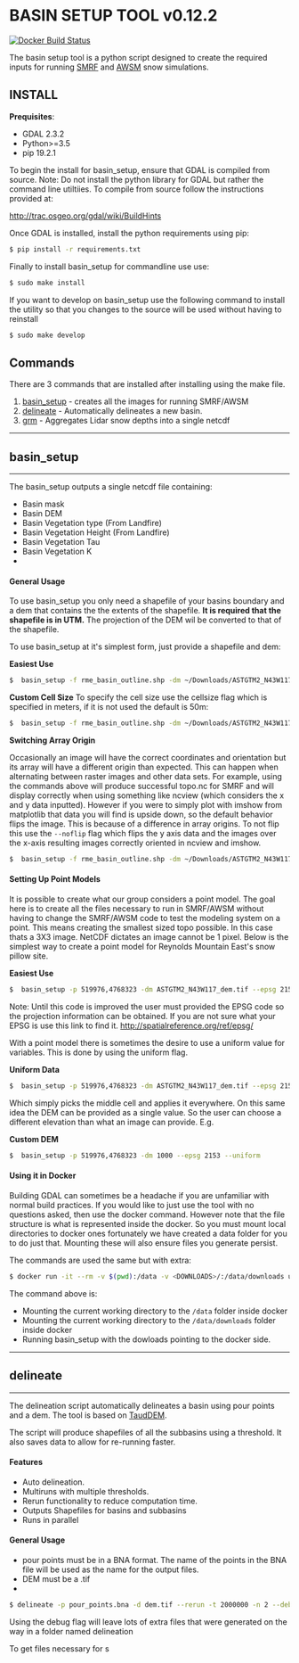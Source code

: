 # BASIN SETUP TOOL v0.12.2

[![Docker Build Status](https://img.shields.io/docker/build/usdaarsnwrc/basin_setup.svg)](https://hub.docker.com/r/usdaarsnwrc/basin_setup/)

The basin setup tool is a python script designed to create the required
inputs for running [SMRF](https://smrf.readthedocs.io/en/develop/) and
[AWSM](https://github.com/USDA-ARS-NWRC/AWSM) snow simulations.

## INSTALL

**Prequisites**:

  - GDAL 2.3.2
  - Python\>=3.5
  - pip 19.2.1

To begin the install for basin\_setup, ensure that GDAL is compiled from
source. Note: Do not install the python library for GDAL but rather the
command line utiltiies. To compile from source follow the instructions
provided at:

<http://trac.osgeo.org/gdal/wiki/BuildHints>

Once GDAL is installed, install the python requirements using pip:

``` bash
$ pip install -r requirements.txt
```

Finally to install basin\_setup for commandline use use:

``` bash
$ sudo make install
```

If you want to develop on basin\_setup use the following command to
install the utility so that you changes to the source will be used
without having to reinstall

``` bash
$ sudo make develop
```

## Commands
There are 3 commands that are installed after installing using the make file.

1. [basin_setup](#basin\_setup) - creates all the images for running SMRF/AWSM
2. [delineate](#delineate) - Automatically delineates a new basin.
3. [grm](#grm) - Aggregates Lidar snow depths into a single netcdf

----
## basin\_setup
----
The basin_setup
outputs a single netcdf file containing:

 - Basin mask
 - Basin DEM
 - Basin Vegetation type (From Landfire)
 - Basin Vegetation Height (From Landfire)
 - Basin Vegetation Tau
 - Basin Vegetation K
 -
#### General Usage

To use basin\_setup you only need a shapefile of your basins boundary
and a dem that contains the the extents of the shapefile. **It is
required that the shapefile is in UTM.** The projection of the DEM wil
be converted to that of the shapefile.

To use basin\_setup at it's simplest form, just provide a shapefile and
dem:

**Easiest Use**

``` bash
$  basin_setup -f rme_basin_outline.shp -dm ~/Downloads/ASTGTM2_N43W117/ASTGTM2_N43W117_dem.tif
```

**Custom Cell Size** To specify the cell size use the cellsize flag
which is specified in meters, if it is not used the default is
50m:

``` bash
$  basin_setup -f rme_basin_outline.shp -dm ~/Downloads/ASTGTM2_N43W117/ASTGTM2_N43W117_dem.tif --cell_size 10
```

**Switching Array Origin**

Occasionally an image will have the correct coordinates and orientation
but its array will have a different origin than expected. This can
happen when alternating between raster images and other data sets. For
example, using the commands above will produce successful topo.nc for
SMRF and will display correctly when using something like ncview (which
considers the x and y data inputted). However if you were to simply plot
with imshow from matplotlib that data you will find is upside down, so
the default behavior flips the image. This is because of a difference in
array origins. To not flip this use the ```--noflip``` flag which flips
the y axis data and the images over the x-axis resulting images
correctly oriented in ncview and
imshow.

``` bash
$  basin_setup -f rme_basin_outline.shp -dm ~/Downloads/ASTGTM2_N43W117/ASTGTM2_N43W117_dem.tif --noflip
```
#### Setting Up Point Models

It is possible to create what our group considers a point model. The
goal here is to create all the files necessary to run in SMRF/AWSM
without having to change the SMRF/AWSM code to test the modeling system
on a point. This means creating the smallest sized topo possible. In
this case thats a 3X3 image. NetCDF dictates an image cannot be 1 pixel.
Below is the simplest way to create a point model for Reynolds Mountain
East's snow pillow site.

**Easiest Use**

``` bash
$  basin_setup -p 519976,4768323 -dm ASTGTM2_N43W117_dem.tif --epsg 2153
```

Note: Until this code is improved the user must provided the EPSG code
so the projection information can be obtained. If you are not sure what
your EPSG is use this link to find it.
<http://spatialreference.org/ref/epsg/>

With a point model there is sometimes the desire to use a uniform value
for variables. This is done by using the uniform flag.

**Uniform Data**

``` bash
$  basin_setup -p 519976,4768323 -dm ASTGTM2_N43W117_dem.tif --epsg 2153 --uniform
```

Which simply picks the middle cell and applies it everywhere. On this
same idea the DEM can be provided as a single value. So the user can
choose a different elevation than what an image can provide. E.g.

**Custom DEM**

``` bash
$  basin_setup -p 519976,4768323 -dm 1000 --epsg 2153 --uniform
```

#### Using it in Docker

Building GDAL can sometimes be a headache if you are unfamiliar with
normal build practices. If you would like to just use the tool with no
questions asked, then use the docker command. However note that the file
structure is what is represented inside the docker. So you must mount
local directories to docker ones fortunately we have created a data
folder for you to do just that. Mounting these will also ensure files
you generate persist.

The commands are used the same but with
extra:

``` bash
$ docker run -it --rm -v $(pwd):/data -v <DOWNLOADS>/:/data/downloads usdaarsnwrc/basin_setup:develop -f SHAPEFILE -dm DME_IMG -d /data/downloads
```

The command above is:

  - Mounting the current working directory to the ```/data``` folder
    inside docker
  - Mounting the current working directory to the
    ```/data/downloads``` folder inside docker
  - Running basin_setup with the dowloads pointing to the docker side.

----
## delineate
----

The delineation script automatically delineates a basin using pour points and
a dem. The tool is based on [TaudDEM](http://hydrology.usu.edu/taudem/taudem5/index.html).

The script will produce shapefiles of all the subbasins using a threshold.
It also saves data to allow for re-running faster.

#### Features

* Auto delineation.
* Multiruns with multiple thresholds.
* Rerun functionality to reduce computation time.
* Outputs Shapefiles for basins and subbasins
* Runs in parallel

#### General Usage

* pour points must be in a BNA format. The name of the points in the BNA file
  will be used as the name for the output files.
* DEM must be a .tif
*

``` bash
$ delineate -p pour_points.bna -d dem.tif --rerun -t 2000000 -n 2 --debug
```

Using the debug flag will leave lots of extra files that were generated on the
way in a folder named delineation

To get files necessary for s
